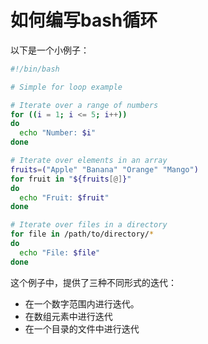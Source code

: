 # 如何编写bash循环

以下是一个小例子：

```bash
#!/bin/bash

# Simple for loop example

# Iterate over a range of numbers
for ((i = 1; i <= 5; i++))
do
  echo "Number: $i"
done

# Iterate over elements in an array
fruits=("Apple" "Banana" "Orange" "Mango")
for fruit in "${fruits[@]}"
do
  echo "Fruit: $fruit"
done

# Iterate over files in a directory
for file in /path/to/directory/*
do
  echo "File: $file"
done
```

这个例子中，提供了三种不同形式的迭代：

* 在一个数字范围内进行迭代。
* 在数组元素中进行迭代
* 在一个目录的文件中进行迭代
